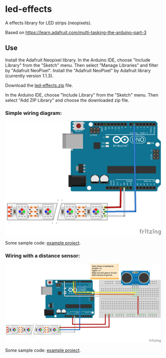 # led-effects
A effects library for LED strips (neopixels).

Based on https://learn.adafruit.com/multi-tasking-the-arduino-part-3

## Use
Install the Adafruit Neopixel library. In the Arduino IDE, choose "Include Library" from the "Sketch" menu. Then select "Manage Libraries" and filter by "Adafruit NeoPixel". Install the "Adafruit NeoPixel" by Adafruit library (currently version 1.1.3).

Download the [led-effects.zip](https://github.com/holyokecodes/led-effects/raw/master/led-effects.zip) file.

In the Arduino IDE, choose "Include Library" from the "Sketch" menu. Then select "Add ZIP Library" and choose the downloaded zip file.

### Simple wiring diagram:
![Circuit Diagram](https://github.com/holyokecodes/led-effects/raw/master/diagrams/led-strip_bb.png)

Some sample code: [example project](https://github.com/holyokecodes/led-effects/blob/master/examples/simple-led-effects/simple-led-effects.ino).

### Wiring with a distance sensor:
![Circuit Diagram with a distance sensor](https://github.com/holyokecodes/led-effects/raw/master/diagrams/jack-o-lantern_bb.png)

Some sample code: [example project](https://github.com/holyokecodes/led-effects/blob/master/examples/jack-o-lantern_leds/jack-o-lantern_leds.ino).
